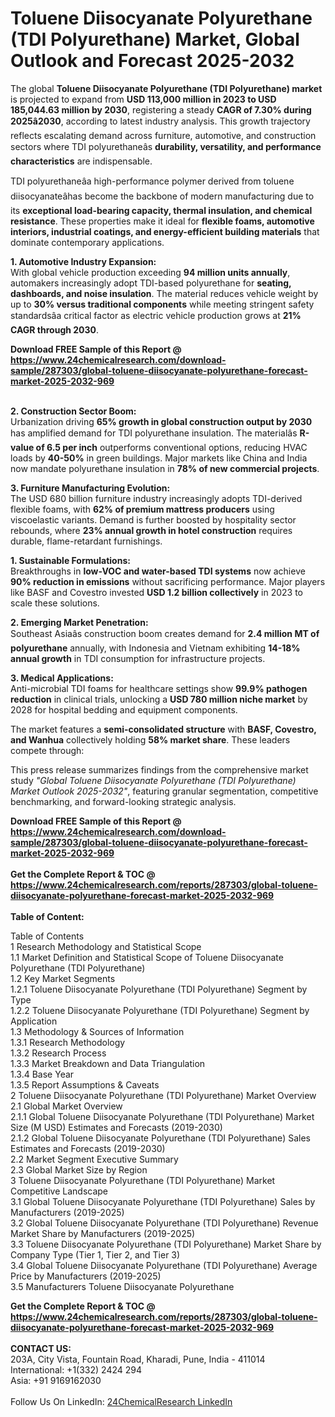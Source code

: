 <h1>Toluene Diisocyanate Polyurethane (TDI Polyurethane) Market, Global Outlook and Forecast 2025-2032</h1><p>The global <strong>Toluene Diisocyanate Polyurethane (TDI Polyurethane) market</strong> is projected to expand from <strong>USD 113,000 million in 2023 to USD 185,044.63 million by 2030</strong>, registering a steady <strong>CAGR of 7.30% during 2025â2030</strong>, according to latest industry analysis. This growth trajectory reflects escalating demand across furniture, automotive, and construction sectors where TDI polyurethaneâs <strong>durability, versatility, and performance characteristics</strong> are indispensable.</p><p>TDI polyurethaneâa high-performance polymer derived from toluene diisocyanateâhas become the backbone of modern manufacturing due to its <strong>exceptional load-bearing capacity, thermal insulation, and chemical resistance</strong>. These properties make it ideal for <strong>flexible foams, automotive interiors, industrial coatings, and energy-efficient building materials</strong> that dominate contemporary applications.</p><p><strong>1. Automotive Industry Expansion:</strong><br>
With global vehicle production exceeding <strong>94 million units annually</strong>, automakers increasingly adopt TDI-based polyurethane for <strong>seating, dashboards, and noise insulation</strong>. The material reduces vehicle weight by up to <strong>30% versus traditional components</strong> while meeting stringent safety standardsâa critical factor as electric vehicle production grows at <strong>21% CAGR through 2030</strong>.</p><div><b>Download FREE Sample of this Report @ 
            <a href="https://www.24chemicalresearch.com/download-sample/287303/global-toluene-diisocyanate-polyurethane-forecast-market-2025-2032-969">
            https://www.24chemicalresearch.com/download-sample/287303/global-toluene-diisocyanate-polyurethane-forecast-market-2025-2032-969</a></b></div><br><p><strong>2. Construction Sector Boom:</strong><br>
Urbanization driving <strong>65% growth in global construction output by 2030</strong> has amplified demand for TDI polyurethane insulation. The materialâs <strong>R-value of 6.5 per inch</strong> outperforms conventional options, reducing HVAC loads by <strong>40-50%</strong> in green buildings. Major markets like China and India now mandate polyurethane insulation in <strong>78% of new commercial projects</strong>.</p><p><strong>3. Furniture Manufacturing Evolution:</strong><br>
The USD 680 billion furniture industry increasingly adopts TDI-derived flexible foams, with <strong>62% of premium mattress producers</strong> using viscoelastic variants. Demand is further boosted by hospitality sector rebounds, where <strong>23% annual growth in hotel construction</strong> requires durable, flame-retardant furnishings.</p><p><strong>1. Sustainable Formulations:</strong><br>
Breakthroughs in <strong>low-VOC and water-based TDI systems</strong> now achieve <strong>90% reduction in emissions</strong> without sacrificing performance. Major players like BASF and Covestro invested <strong>USD 1.2 billion collectively</strong> in 2023 to scale these solutions.</p><p><strong>2. Emerging Market Penetration:</strong><br>
Southeast Asiaâs construction boom creates demand for <strong>2.4 million MT of polyurethane</strong> annually, with Indonesia and Vietnam exhibiting <strong>14-18% annual growth</strong> in TDI consumption for infrastructure projects.</p><p><strong>3. Medical Applications:</strong><br>
Anti-microbial TDI foams for healthcare settings show <strong>99.9% pathogen reduction</strong> in clinical trials, unlocking a <strong>USD 780 million niche market</strong> by 2028 for hospital bedding and equipment components.</p><p>The market features a <strong>semi-consolidated structure</strong> with <strong>BASF, Covestro, and Wanhua</strong> collectively holding <strong>58% market share</strong>. These leaders compete through:</p><p>This press release summarizes findings from the comprehensive market study <em>"Global Toluene Diisocyanate Polyurethane (TDI Polyurethane) Market Outlook 2025-2032"</em>, featuring granular segmentation, competitive benchmarking, and forward-looking strategic analysis.</p><div><b>Download FREE Sample of this Report @ 
            <a href="https://www.24chemicalresearch.com/download-sample/287303/global-toluene-diisocyanate-polyurethane-forecast-market-2025-2032-969">
            https://www.24chemicalresearch.com/download-sample/287303/global-toluene-diisocyanate-polyurethane-forecast-market-2025-2032-969</a></b></div><br><div><b>Get the Complete Report & TOC @ 
            <a href="https://www.24chemicalresearch.com/reports/287303/global-toluene-diisocyanate-polyurethane-forecast-market-2025-2032-969">
            https://www.24chemicalresearch.com/reports/287303/global-toluene-diisocyanate-polyurethane-forecast-market-2025-2032-969</a></b></div><br>
            <b>Table of Content:</b><p>Table of Contents<br />
1 Research Methodology and Statistical Scope<br />
1.1 Market Definition and Statistical Scope of Toluene Diisocyanate Polyurethane (TDI Polyurethane)<br />
1.2 Key Market Segments<br />
1.2.1 Toluene Diisocyanate Polyurethane (TDI Polyurethane) Segment by Type<br />
1.2.2 Toluene Diisocyanate Polyurethane (TDI Polyurethane) Segment by Application<br />
1.3 Methodology & Sources of Information<br />
1.3.1 Research Methodology<br />
1.3.2 Research Process<br />
1.3.3 Market Breakdown and Data Triangulation<br />
1.3.4 Base Year<br />
1.3.5 Report Assumptions & Caveats<br />
2 Toluene Diisocyanate Polyurethane (TDI Polyurethane) Market Overview<br />
2.1 Global Market Overview<br />
2.1.1 Global Toluene Diisocyanate Polyurethane (TDI Polyurethane) Market Size (M USD) Estimates and Forecasts (2019-2030)<br />
2.1.2 Global Toluene Diisocyanate Polyurethane (TDI Polyurethane) Sales Estimates and Forecasts (2019-2030)<br />
2.2 Market Segment Executive Summary<br />
2.3 Global Market Size by Region<br />
3 Toluene Diisocyanate Polyurethane (TDI Polyurethane) Market Competitive Landscape<br />
3.1 Global Toluene Diisocyanate Polyurethane (TDI Polyurethane) Sales by Manufacturers (2019-2025)<br />
3.2 Global Toluene Diisocyanate Polyurethane (TDI Polyurethane) Revenue Market Share by Manufacturers (2019-2025)<br />
3.3 Toluene Diisocyanate Polyurethane (TDI Polyurethane) Market Share by Company Type (Tier 1, Tier 2, and Tier 3)<br />
3.4 Global Toluene Diisocyanate Polyurethane (TDI Polyurethane) Average Price by Manufacturers (2019-2025)<br />
3.5 Manufacturers Toluene Diisocyanate Polyurethane</p><div><b>Get the Complete Report & TOC @ 
            <a href="https://www.24chemicalresearch.com/reports/287303/global-toluene-diisocyanate-polyurethane-forecast-market-2025-2032-969">
            https://www.24chemicalresearch.com/reports/287303/global-toluene-diisocyanate-polyurethane-forecast-market-2025-2032-969</a></b></div><br><b>CONTACT US:</b><br>
            203A, City Vista, Fountain Road, Kharadi, Pune, India - 411014<br>
            International: +1(332) 2424 294<br>
            Asia: +91 9169162030 <br><br>
            Follow Us On LinkedIn: <a href="https://www.linkedin.com/company/24chemicalresearch/">24ChemicalResearch LinkedIn</a>